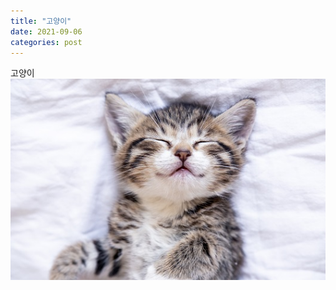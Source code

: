 ```yaml
---
title: "고양이"
date: 2021-09-06
categories: post
---
```

고양이<br>
<img src="/assets/image/1611132055778_0.jpg" title="고양이" alt="고양이"/>
